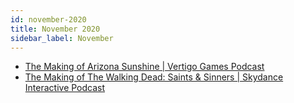 ```yaml
---
id: november-2020
title: November 2020
sidebar_label: November
---
```


- [The Making of Arizona Sunshine | Vertigo Games Podcast](archive/november-25)
- [The Making of The Walking Dead: Saints & Sinners | Skydance Interactive Podcast](archive/november-27)